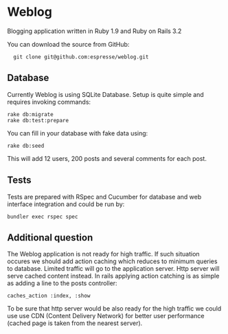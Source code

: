 Weblog
============
Blogging application written in Ruby 1.9 and Ruby on Rails 3.2

You can download the source from GitHub:

      git clone git@github.com:espresse/weblog.git

Database 
--------

Currently Weblog is using SQLite Database. Setup is quite simple and requires invoking commands:

    rake db:migrate
    rake db:test:prepare

You can fill in your database with fake data using:

    rake db:seed

This will add 12 users, 200 posts and several comments for each post.

Tests
-----

Tests are prepared with RSpec and Cucumber for database and web interface integration and could be run by:

    bundler exec rspec spec

Additional question
------------------

The Weblog application is not ready for high traffic. If such situation occures we should add action caching which reduces to minimum queries to database. Limited traffic will go to the application server. Http server will serve cached content instead.
In rails applying action catching is as simple as adding a line to the posts controller: 
    
    caches_action :index, :show
    
To be sure that http server would be also ready for the high traffic we could use use CDN (Content Delivery Network) for better user performance (cached page is taken from the nearest server).
